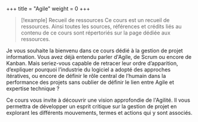 +++
title = "Agile"
weight = 0
+++

> [!example]  Recueil de ressources
> Ce cours est un recueil de ressources. Ainsi toutes les sources, références et crédits liés au contenu de ce cours sont répertoriés sur la page dédiée aux ressources.

Je vous souhaite la bienvenu dans ce cours dédié à la gestion de projet information. Vous avez déjà entendu parler d'Agile, de Scrum ou encore de Kanban. Mais seriez-vous capable de retracer leur ordre d’apparition, d’expliquer pourquoi l’industrie du logiciel a adopté des approches itératives, ou encore de définir le rôle central de l’humain dans la performance des projets sans oublier de définir le lien entre Agile et expertise technique ?

Ce cours vous invite à découvrir une vision approfondie de l'Agilité. Il vous permettra de développer un esprit critique sur la gestion de projet en explorant les différents mouvements, termes et actions qui y sont associés. 